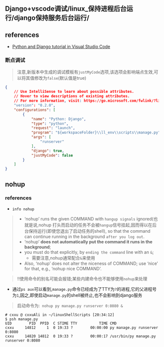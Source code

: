## Django+vscode调试/linux_保持进程后台运行/django保持服务后台运行/

## references

*   [Python and Django tutorial in Visual Studio Code](https://code.visualstudio.com/docs/python/tutorial-django#_create-a-project-environment-for-the-django-tutorial)

### 断点调试

> 注意,新版本中生成的调试模板有`justMyCode`选项,该选项会影响端点生效,可以将其值修改为`false`(默认值是true)

```json
{
    // Use IntelliSense to learn about possible attributes.
    // Hover to view descriptions of existing attributes.
    // For more information, visit: https://go.microsoft.com/fwlink/?linkid=830387
    "version": "0.2.0",
    "configurations": [
        {
            "name": "Python: Django",
            "type": "python",
            "request": "launch",
            "program": "${workspaceFolder}\\ll_env\\scripts\\manage.py",
            "args": [
                "runserver"
            ],
            "django": true,
            "justMyCode": false
        }
    ]
}
```

## nohup



### references

- `info nohup`

> - ‘nohup’ runs the given COMMAND with `hangup signals` ignored(也就是说,nohup 打头而启动的任务不会被`hangup`信号挂起,因而得以在后台保持运行(即使您退出了启动任务的shell), so that the command can continue running in the background `after you log out`.
> -    ‘nohup’ **does not automatically put the command it runs in the background**; 
> - you must do that explicitly, by `ending the command` line with an `&`; 
>   - 需要注意,nohup通常配合`&`来使用
> -  Also, ‘nohup’ does not alter the niceness of COMMAND; use ‘nice’ for that, e.g., ‘nohup nice COMMAND’.

> !!使用命令的别名可能会报错;某些内建命令也不能够使用`nohup`来处理

- 通过`ps aux`可以看到,`manage.py`命令已经成为了TTY为`?`的进程,它的父进程号为`1`,因之,即使启动`manage.py`的shell被终止,也不会影响到django服务

> 启动命令为:` nohup py manage.py runserver 0:8080 &`

```
# cxxu @ cxxuAli in ~/linuxShellScripts [20:34:12]
$ psh manage.py
UID        PID  PPID  C STIME TTY          TIME CMD
cxxu     14812     1  0 19:33 ?        00:00:00 py manage.py runserver 0:8080
cxxu     14820 14812  0 19:33 ?        00:00:17 /usr/bin/py manage.py runserver 0:8080
```

